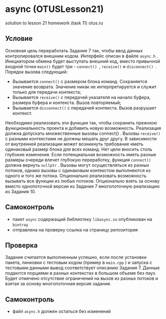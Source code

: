 # async (OTUSLesson21)
solution to lesson 21 homework (task 11) otus.ru



## Условие

Основная цель переработать Задание 7 так, чтобы ввод данных контролировался внешним кодом. Интерфейс описан в файле `async.h` . Инициатором обмена будет выступать внешний код, вместо привычной входной точки `main()` будет три - `connect() `, `receive()` и `disconnect() `.
Порядок вызова следующий:

* Вызывается `connect()` с размером блока команд. Сохраняется значение возврата. Значение никак не интерпретируется и служит только для передачи контекста;
* Вызывается `receive()` с передачей указателя на начало буфера, размера буфера и контекста. Вызов повторяемый;
* Вызывается `disconnect()` с передачей контекста. Вызов разрушает контекст.

Необходимо реализовать эти функции так, чтобы сохранить прежнюю функциональность проекта и добавить новую возможность.
Реализация должна допускать множественные вызовы connect() . Вызовы `receive()` с разными контекстами не должны мешать друг другу.
В зависимости от внутренней реализации может возникнуть требование иметь одинаковый размер блока для всех команд. Нет цели вносить столь глубокие изменения. Если потенциальная возможность иметь разные размеры очереди влечет глубокую переработку, функция `connect()` должна вернуть `nullptr` .
Вызовы могут осуществляться из разных потоков, однако вызовы с одинаковым контекстом выполняются из одного и того же потока.
Опционально реализовать возможность вызывать все функции из любых потоков.
Опционально взять за основу вместо однопоточной версии из Задания 7 многопоточную реализацию из Задания 10.

## Самоконтроль

- пакет `async` содержащий библиотеку `libasync.so` опубликован на `bintray`
- отправлена на проверку ссылка на страницу репозитория

## Проверка

Задание считается выполненным успешно, если после установки пакета, линковки с тестовым кодом (пример в `main.cpp` ) и запуска с тестовыми данными вывод соответствует описанию Задания 7. Данные подаются порциями в разных контекстах в большом объеме без пауз.
Будет отмечено отсутствие ограничений на вызов из разных потоков и взятая за основу многопоточная версия задания.

## Самоконтроль

- файл `async.h` должен остаться без изменений